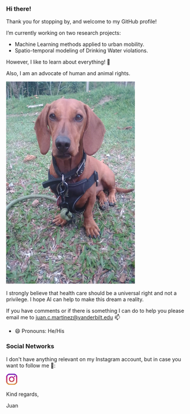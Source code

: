 ### Hi there!

Thank you for stopping by, and welcome to my GitHub profile!

I’m currently working on two research projects:
  - Machine Learning methods applied to urban mobility.
  - Spatio-temporal modeling of Drinking Water violations.
  
However, I like to learn about everything! 🌱

Also, I am an advocate of human and animal rights.

<img height="550" width = 350 src="https://github.com/jcmartinmu/jcmartinmu/blob/main/icon/Nalita.jpg"></a>&nbsp;&nbsp;

I strongly believe that health care should be a universal right and not a privilege. I hope AI can help to make this dream a reality.

If you have comments or if there is something I can do to help you please email me to juan.c.martinez@vanderbilt.edu  📫
 - 😄 Pronouns: He/His
 
### Social Networks

I don't have anything relevant on my Instagram account, but in case you want to follow me 🔭:

<a href="https://instagram.com/juan_mart_m"><img height="30" src="https://github.com/jcmartinmu/jcmartinmu/blob/main/icon/instagram.png?raw=true"></a>&nbsp;&nbsp;

Kind regards,

Juan
